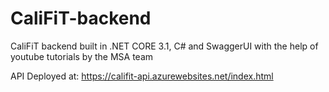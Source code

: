 # CaliFiT-backend
CaliFiT backend built in .NET CORE 3.1, C# and SwaggerUI with the help of youtube tutorials by the MSA team

API Deployed at: https://califit-api.azurewebsites.net/index.html
